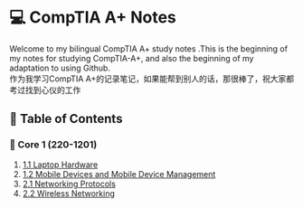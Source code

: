 # 💻 CompTIA A+ Notes

Welcome to my bilingual CompTIA A+ study notes .This is the beginning of my notes for studying CompTIA-A+, and also the beginning of my adaptation to using Github.  
作为我学习CompTIA A+的记录笔记，如果能帮到别人的话，那很棒了，祝大家都考过找到心仪的工作

## 🧩 Table of Contents
### 📘 Core 1 (220-1201)
1. [1.1 Laptop Hardware](./1.1-Laptop-Hardware.md)
2. [1.2 Mobile Devices and Mobile Device Management](./1.2-Mobile-Devices-and-Mobile-Device-Management.md)
3. [2.1 Networking Protocols](./2.1-Networking-Protocols.md)
4. [2.2 Wireless Networking](./2.2-Wireless-Networking.md)
